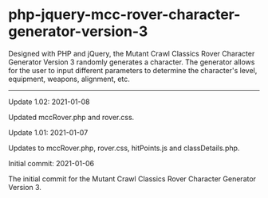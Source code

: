 # php-jquery-mcc-rover-character-generator-version-3
 Designed with PHP and jQuery, the Mutant Crawl Classics Rover Character Generator Version 3 randomly generates a character. The generator allows for the user to input different parameters to determine the character's level, equipment, weapons, alignment, etc.


-------------------------




Update 1.02: 2021-01-08

Updated mccRover.php and rover.css. 


Update 1.01: 2021-01-07

Updates to mccRover.php, rover.css, hitPoints.js and classDetails.php. 


Initial commit: 2021-01-06

The initial commit for the Mutant Crawl Classics Rover Character Generator Version 3.
